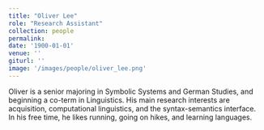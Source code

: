 ```yaml
---
title: "Oliver Lee"
role: "Research Assistant"
collection: people
permalink: 
date: '1900-01-01'
venue: ''
giturl: ''
image: '/images/people/oliver_lee.png'
---
```


Oliver is a senior majoring in Symbolic Systems and German Studies, and beginning a co-term in Linguistics. His main research interests are acquisition, computational linguistics, and the syntax-semantics interface. In his free time, he likes running, going on hikes, and learning languages.
